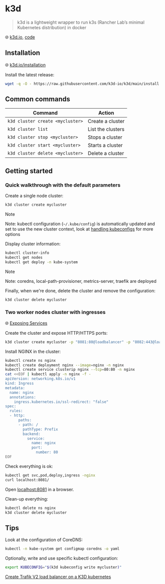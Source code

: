 # k3d

> k3d is a lightweight wrapper to run k3s (Rancher Lab’s minimal Kubernetes distribution) in docker

🌐 [k3d.io](https://k3d.io/), [code](https://github.com/k3d-io/k3d)

## Installation

🌐 [k3d.io/installation](https://k3d.io/stable/#installation)

Install the latest release:

```bash
wget -q -O - https://raw.githubusercontent.com/k3d-io/k3d/main/install.sh | bash
```

## Common commands

Command                          | Action
---------------------------------|------------------
`k3d cluster create <mycluster>` | Create a cluster
`k3d cluster list`               | List the clusters
`k3d cluster stop <mycluster>`   | Stops a cluster
`k3d cluster start <mycluster>`  | Starts a cluster
`k3d cluster delete <mycluster>` | Delete a cluster

## Getting started

### Quick walkthrough with the default parameters

Create a single node cluster:

```bash
k3d cluster create mycluster
```

> [!NOTE]
> Note: kubectl configuration (`~/.kube/config`) is automatically updated and set to use the new cluster context, look at [handling kubeconfigs](https://k3d.io/stable/usage/kubeconfig/) for more options

Display cluster information:

```bash
kubectl cluster-info
kubectl get nodes
kubectl get deploy -n kube-system
```

> [!NOTE]
> Note: coredns, local-path-provisioner, metrics-server, traefik are deployed

Finally, when we're done, delete the cluster and remove the configuration:

```bash
k3d cluster delete mycluster
```

### Two worker nodes cluster with ingresses

🌐 [Exposing Services](https://k3d.io/stable/usage/exposing_services/)

Create the cluster and expose HTTP/HTTPS ports:

```bash
k3d cluster create mycluster -p "8081:80@loadbalancer" -p "8082:443@loadbalancer" --agents 2
```

Install NGINX in the cluster:

```bash
kubectl create ns nginx
kubectl create deployment nginx --image=nginx -n nginx
kubectl create service clusterip nginx --tcp=80:80 -n nginx
cat <<EOF | kubectl apply -n nginx -f -
apiVersion: networking.k8s.io/v1
kind: Ingress
metadata:
  name: nginx
  annotations:
    ingress.kubernetes.io/ssl-redirect: "false"
spec:
  rules:
  - http:
      paths:
      - path: /
        pathType: Prefix
        backend:
          service:
            name: nginx
            port:
              number: 80
EOF
```

Check everything is ok:

```bash
kubectl get svc,pod,deploy,ingress -nginx
curl localhost:8081/
```

Open [localhost:8081](http://localhost:8081) in a browser.

Clean-up everything:

```bash
kubectl delete ns nginx
k3d cluster delete mycluster
```

## Tips

Look at the configuration of CoreDNS:

```bash
kubectl -n kube-system get configmap coredns -o yaml
```

Optionally, write and use specific kubectl configuration:

```bash
export KUBECONFIG="$(k3d kubeconfig write mycluster)"
```

[Create Trafik V2 load balancer on a K3D kubernetes](https://niehaitao.github.io/ops/ops-k3d-lb/)
